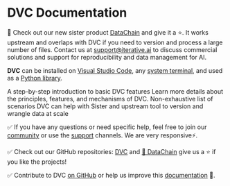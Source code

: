 # DVC Documentation

<admon type="info">

🚀 Check out our new sister product
[DataChain](https://github.com/iterative/datachain) and give it a ⭐. It works
upstream and overlaps with DVC if you need to version and process a large number
of files. Contact us at support@iterative.ai to discuss commercial solutions and
support for reproducibility and data management for AI.

</admon>

**DVC** can be installed on [Visual Studio Code], any [system terminal], and used
as a [Python library].

[visual studio code]: /doc/vs-code-extension
[system terminal]: /doc/install
[python library]: /doc/api-reference

<cards>

  <card href="/doc/start" heading="Get Started">
    A step-by-step introduction to basic DVC features
  </card>

  <card href="/doc/user-guide" heading="User Guide">
    Learn more details about the principles, features, and mechanisms of DVC.
  </card>

  <card href="/doc/use-cases" heading="Use Cases">
    Non-exhaustive list of scenarios DVC can help with
  </card>

  <card href="https://github.com/iterative/datachain" heading="🔗 DataChain">
    Sister and upstream tool to version and wrangle data at scale
  </card>

</cards>

✅ If you have any questions or need specific help, feel free to join our
[community](/community) or use the [support](/support) channels. We are very
responsive⚡.

✅ Check out our GitHub repositories: [DVC](https://github.com/iterative/dvc)
and [🔗 DataChain](https://github.com/iterative/datachain) give us a ⭐ if you
like the projects!

✅ Contribute to DVC [on GitHub](https://github.com/iterative/dvc) or help us
improve this [documentation](https://github.com/iterative/dvc.org) 🙏.
